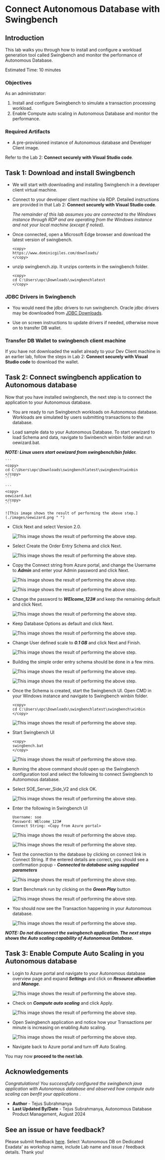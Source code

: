 # Connect Autonomous Database with Swingbench

## Introduction

This lab walks you through how to install and configure a workload generation tool called Swingbench and monitor the performance of Autonomous Database.

Estimated Time: 10 minutes

### Objectives

As an administrator:
1. Install and configure Swingbench to simulate a transaction processing workload.
2. Enable Compute auto scaling in Autonomous Database and monitor the performance.


### Required Artifacts

- A pre-provisioned instance of Autonomous database and Developer Client image. 

Refer to the Lab 2: **Connect securely with Visual Studio code**.

## Task 1: Download and install Swingbench

- We will start with downloading and installing Swingbench in a developer client virtual machine.

- Connect to your developer client machine via RDP. Detailed instructions are provided in that Lab 2: **Connect securely with Visual Studio code**.

    *The remainder of this lab assumes you are connected to the Windows instance through RDP  and are operating from the Windows instance and not your local machine (except if noted).*

- Once connected, open a Microsoft Edge browser and download the latest version of swingbench.

    ````
    <copy>
    https://www.dominicgiles.com/downloads/
    </copy>
    ````

- unzip swingbench.zip. It unzips contents in the swingbench folder.

    ```
    <copy>
    cd C:\Users\opc\Downloads\swingbenchlatest
    </copy>
    ```

### JDBC Drivers in Swingbench
- You would need the jdbc drivers to run swingbench. Oracle jdbc drivers may be downloaded from [JDBC Downloads](https://www.oracle.com/java/technologies/downloads/#jdk22-windows).

- Use on screen instructions to update drivers if needed, otherwise move on to transfer DB wallet.

### Transfer DB Wallet to swingbench client machine
If you have not downloaded the wallet already to your Dev Client machine in an earlier lab, follow the steps in Lab 2: **Connect securely with Visual Studio code** to download the wallet.


## Task 2: Connect swingbench application to Autonomous database

Now that you have installed swingbench, the next step is to connect the application to your Autonomous database.

- You are ready to run Swingbench workloads on Autonomous database. Workloads are simulated by users submitting transactions to the database.

- Load sample data to your Autonomous Database. To start oewizard to load Schema and data, navigate to Swinbench winbin folder and run oewizard.bat.

***NOTE: Linux users start oewizard from swingbench/bin folder.***

    ```
    <copy>
    cd C:\Users\opc\Downloads\swingbenchlatest\swingbench\winbin
    </copy>
    ```

    ```
    <copy>
    oewizard.bat
    </copy>
    ```

    ![This image shows the result of performing the above step.](./images/oewizard.png " ")

- Click Next and select Version 2.0.

    ![This image shows the result of performing the above step.](./images/oewizard1.png " ")

- Select Create the Order Entry Schema and click Next.

    ![This image shows the result of performing the above step.](./images/oewizard2.png " ")

- Copy the Connect string from Azure portal, and change the Username to ***Admin*** and enter your Admin password and click Next. 

    ![This image shows the result of performing the above step.](./images/connectstring.png " ")

    ![This image shows the result of performing the above step.](./images/oewizard3.png " ")

- Change the password to ***WElcome_123#*** and keep the remaining default and click Next.

    ![This image shows the result of performing the above step.](./images/oewizard4.png " ")

- Keep Database Options as default and click Next. 

    ![This image shows the result of performing the above step.](./images/oewizard5.png " ")

- Change User defined scale to ***0.1 GB*** and click Next and Finish. 

    ![This image shows the result of performing the above step.](./images/oewizard6.png " ")

- Building the simple order entry schema should be done in a few mins. 

    ![This image shows the result of performing the above step.](./images/oewizard7.png " ")

    ![This image shows the result of performing the above step.](./images/oewizard8.png " ")


- Once the Schema is created, start the Swingbench UI. Open CMD in your Windows instance and navigate to Swingbench winbin folder.

    ```
    <copy>
    cd C:\Users\opc\Downloads\swingbenchlatest\swingbench\winbin
    </copy>
    ```

    ![This image shows the result of performing the above step.](./images/cmd.png " ")

- Start Swingbench UI
    ```
    <copy>
    swingbench.bat
    </copy>
    ```
    
    ![This image shows the result of performing the above step.](./images/swingbench.png " ")

- Running the above command should open up the Swingbench configuration tool and select the following to connect Swingbench to Autonomous database. 

- Select SOE_Server_Side_V2 and click OK.

    ![This image shows the result of performing the above step.](./images/swingbench1.png " ")

- Enter the following in Swingbench UI
   
    ```
    Username: soe
    Password: WElcome_123#
    Connect String: <Copy from Azure portal>
    ```

    ![This image shows the result of performing the above step.](./images/swingbench2.png " ")

    ![This image shows the result of performing the above step.](./images/connectstring.png " ")

 - Test the connection to the database by clicking on connect link in Connect String. If the entered details are correct, you should see a confirmation popup - ***Connected to database using supplied parameters***

    ![This image shows the result of performing the above step.](./images/connect.png " ")

- Start Benchmark run by clicking on the ***Green Play*** button

    ![This image shows the result of performing the above step.](./images/start.png " ")

- You should now see the Transaction happening in your Autonomous database. 

    ![This image shows the result of performing the above step.](./images/start1.png " ")

***NOTE: Do not disconnect the swingbench application. The next steps shows the Auto scaling capability of Autonomous Database.***

## Task 3: Enable Compute Auto Scaling in you Autonomous database

- Login to Azure portal and navigate to your Autonomous database overview page and expand ***Settings*** and click on ***Resource allocation*** and ***Manage***.

    ![This image shows the result of performing the above step.](./images/auto.png " ")

- Check on ***Compute auto scaling*** and click Apply.

    ![This image shows the result of performing the above step.](./images/auto1.png " ")

- Open Swingbench application and notice how your Transactions per minute is increasing on enabling Auto scaling. 

    ![This image shows the result of performing the above step.](./images/auto2.png " ")

- Navigate back to Azure portal and turn off Auto Scaling. 

You may now **proceed to the next lab**.

## Acknowledgements
*Congratulations! You successfully configured the swingbench java application with Autonomous database and observed how compute auto scaling can benfit your applications .*

- **Author** - Tejus Subrahmanya
- **Last Updated By/Date** - Tejus Subrahmanya, Autonomous Database Product Management, August 2024

## See an issue or have feedback?  
Please submit feedback [here](https://apexapps.oracle.com/pls/apex/f?p=133:1:::::P1_FEEDBACK:1).   Select 'Autonomous DB on Dedicated Exadata' as workshop name, include Lab name and issue / feedback details. Thank you!
